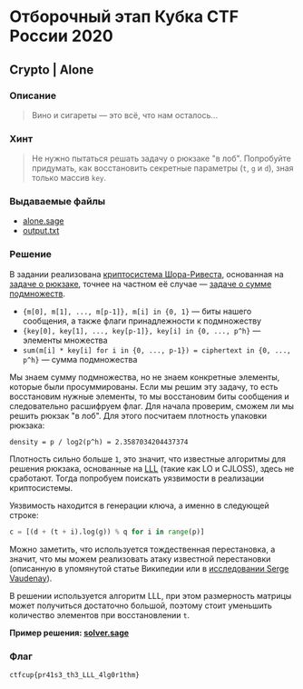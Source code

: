 # Отборочный этап Кубка CTF России 2020

## Crypto | Alone

### Описание

> Вино и сигареты — это всё, что нам осталось...

### Хинт

> Не нужно пытаться решать задачу о рюкзаке "в лоб". Попробуйте придумать, как восстановить секретные параметры (`t`, `g` и `d`), зная только массив `key`.

### Выдаваемые файлы

- [alone.sage](task/alone.sage)
- [output.txt](task/output.txt)

### Решение

В задании реализована [криптосистема Шора-Ривеста](https://ru.wikipedia.org/wiki/Ранцевая_криптосистема_Шора-Ривеста), основанная на [задаче о рюкзаке](https://ru.wikipedia.org/wiki/Задача_о_рюкзаке), точнее на частном её случае — [задаче о сумме подмножеств](https://ru.wikipedia.org/wiki/Задача_о_сумме_подмножеств).

- `{m[0], m[1], ..., m[p-1]}, m[i] in {0, 1}` — биты нашего сообщения, а также флаги принадлежности к подмножеству
- `{key[0], key[1], ..., key[p-1]}, key[i] in {0, ..., p^h}` — элементы множества
- `sum(m[i] * key[i] for i in {0, ..., p-1}) = ciphertext in {0, ..., p^h}` — сумма подмножества

Мы знаем сумму подмножества, но не знаем конкретные элементы, которые были просуммированы. Если мы решим эту задачу, то есть восстановим нужные элементы, то мы восстановим биты сообщения и следовательно расшифруем флаг. Для начала проверим, сможем ли мы решить рюкзак "в лоб". Для этого посчитаем плотность упаковки рюкзака:

`density = p / log2(p^h) = 2.3587034204437374`

Плотность сильно больше `1`, это значит, что известные алгоритмы для решения рюкзака, основанные на [LLL](https://ru.wikipedia.org/wiki/Алгоритм_Ленстры_—_Ленстры_—_Ловаса) (такие как LO и CJLOSS), здесь не сработают. Тогда попробуем поискать уязвимости в реализации криптосистемы.

Уязвимость находится в генерации ключа, а именно в следующей строке:

```python
c = [(d + (t + i).log(g)) % q for i in range(p)]
```

Можно заметить, что используется тождественная перестановка, а значит, что мы можем реализовать атаку известной перестановки (описанную в упомянутой статье Википедии или в [исследовании Serge Vaudenay](https://dx.doi.org/10.1007/BFb0055732)). 

В решении используется алгоритм LLL, при этом размерность матрицы может получиться достаточно большой, поэтому стоит уменьшить количество элементов при восстановлении `t`.

__Пример решения: [solver.sage](task/solver.sage)__

### Флаг

`ctfcup{pr41s3_th3_LLL_4lg0r1thm}`
